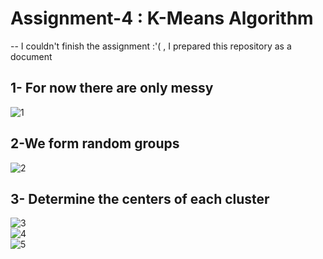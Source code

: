 # Assignment-4 : K-Means Algorithm
-- I couldn't finish the assignment :'( , I prepared this repository as a document
## 1- For now there are only messy 
![1](https://user-images.githubusercontent.com/63016233/189919467-79a2f413-a2dc-44a7-91c2-0c213eb6e583.jpg)
## 2-We form random groups
![2](https://user-images.githubusercontent.com/63016233/189920585-4c95f514-bac8-47cd-846c-ba447e771103.jpg)
## 3- Determine the centers of each cluster
![3](https://user-images.githubusercontent.com/63016233/189921174-92a0e6ec-35fd-47a0-ae1c-eccf32a5dff0.jpg) </br>
![4](https://user-images.githubusercontent.com/63016233/189921362-d16c15ff-85fa-4463-9f79-cbb43fbdfd07.jpg) </br>
![5](https://user-images.githubusercontent.com/63016233/189921511-b6eb34a4-6233-448c-99a3-34d85dfa3fd0.jpg) </br>






